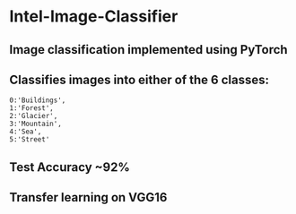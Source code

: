 # Intel-Image-Classifier
## Image  classification implemented using PyTorch  
## Classifies images into either of the 6 classes:

    0:'Buildings',
    1:'Forest',
    2:'Glacier',
    3:'Mountain',
    4:'Sea',
    5:'Street'

## Test Accuracy ~92% 
## Transfer learning on VGG16
